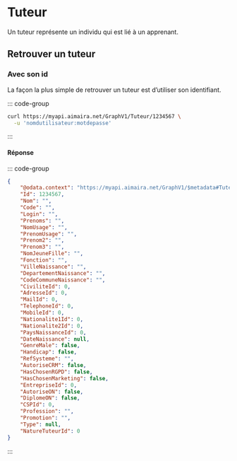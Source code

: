 # Tuteur

Un tuteur représente un individu qui est lié à un apprenant.

## Retrouver un tuteur

### Avec son id

La façon la plus simple de retrouver un tuteur est d’utiliser son identifiant.

::: code-group

```bash [cURL]
curl https://myapi.aimaira.net/GraphV1/Tuteur/1234567 \
  -u 'nomdutilisateur:motdepasse'
```

:::

#### Réponse

::: code-group

```json [JSON]
{
    "@odata.context": "https://myapi.aimaira.net/GraphV1/$metadata#Tuteur/$entity",
    "Id": 1234567,
    "Nom": "",
    "Code": "",
    "Login": "",
    "Prenoms": "",
    "NomUsage": "",
    "PrenomUsage": "",
    "Prenom2": "",
    "Prenom3": "",
    "NomJeuneFille": "",
    "Fonction": "",
    "VilleNaissance": "",
    "DepartementNaissance": "",
    "CodeCommuneNaissance": "",
    "CiviliteId": 0,
    "AdresseId": 0,
    "MailId": 0,
    "TelephoneId": 0,
    "MobileId": 0,
    "Nationalite1Id": 0,
    "Nationalite2Id": 0,
    "PaysNaissanceId": 0,
    "DateNaissance": null,
    "GenreMale": false,
    "Handicap": false,
    "RefSysteme": "",
    "AutoriseCRM": false,
    "HasChosenRGPD": false,
    "HasChosenMarketing": false,
    "EntrepriseId": 0,
    "AutoriseON": false,
    "DiplomeON": false,
    "CSPId": 0,
    "Profession": "",
    "Promotion": "",
    "Type": null,
    "NatureTuteurId": 0
}
```

:::

